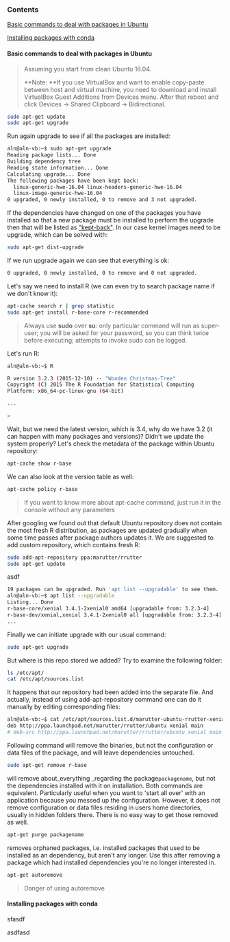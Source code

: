 ### Contents

[Basic commands to deal with packages in Ubuntu](#basic-commands-to-deal-with-packages-in-ubuntu)

[Installing packages with conda](#installing-packages-with-conda)

#### Basic commands to deal with packages in Ubuntu

> Assuming you start from clean Ubuntu 16.04.
>
> **Note: **If you use VirtualBox and want to enable copy-paste between host and virtual machine, you need to download and install VirtualBox Guest Additions from Devices menu. After that reboot and click Devices -&gt; Shared Clipboard -&gt; Bidirectional.

```bash
sudo apt-get update
sudo apt-get upgrade
```

Run again upgrade to see if all the packages are installed:

```bash
aln@aln-vb:~$ sudo apt-get upgrade
Reading package lists... Done
Building dependency tree       
Reading state information... Done
Calculating upgrade... Done
The following packages have been kept back:
  linux-generic-hwe-16.04 linux-headers-generic-hwe-16.04
  linux-image-generic-hwe-16.04
0 upgraded, 0 newly installed, 0 to remove and 3 not upgraded.
```

If the dependencies have changed on one of the packages you have installed so that a new package must be installed to perform the upgrade then that will be listed as ["kept-back"](https://debian-administration.org/article/69/Some_upgrades_show_packages_being_kept_back). In our case kernel images need to be upgrade, which can be solved with:

```bash
sudo apt-get dist-upgrade
```

If we run upgrade again we can see that everything is ok:

```bash
0 upgraded, 0 newly installed, 0 to remove and 0 not upgraded.
```

Let's say we need to install R \(we can even try to search package name if we don't know it\):

```bash
apt-cache search r | grep statistic
sudo apt-get install r-base-core r-recommended
```

> Always use **sudo** over **su**: only particular command will run as super-user; you will be asked for your password, so you can think twice before executing; attempts to invoke sudo can be logged.

Let's run R:

```bash
aln@aln-vb:~$ R

R version 3.2.3 (2015-12-10) -- "Wooden Christmas-Tree"
Copyright (C) 2015 The R Foundation for Statistical Computing
Platform: x86_64-pc-linux-gnu (64-bit)

...

>
```

Wait, but we need the latest version, which is 3.4, why do we have 3.2 \(it can happen with many packages and versions\)? Didn't we update the system properly? Let's check the metadata of the package within Ubuntu repository:

```bash
apt-cache show r-base
```

We can also look at the version table as well:

```bash
apt-cache policy r-base
```

> If you want to know more about apt-cache command, just run it in the console without any parameters

After googling we found out that default Ubuntu repository does not contain the most fresh R distribution, as packages are updated gradually when some time passes after package authors updates it. We are suggested to add custom repository, which contains fresh R:

```bash
sudo add-apt-repository ppa:marutter/rrutter
sudo apt-get update
```

asdf

```bash
19 packages can be upgraded. Run 'apt list --upgradable' to see them.
aln@aln-vb:~$ apt list --upgradable
Listing... Done
r-base-core/xenial 3.4.1-2xenial0 amd64 [upgradable from: 3.2.3-4]
r-base-dev/xenial,xenial 3.4.1-2xenial0 all [upgradable from: 3.2.3-4]
...
```

Finally we can initiate upgrade with our usual command:

```bash
sudo apt-get upgrade
```

But where is this repo stored we added? Try to examine the following folder:

```bash
ls /etc/apt/
cat /etc/apt/sources.list
```

It happens that our repository had been added into the separate file. And actually, instead of using add-apt-repository command one can do it manually by editing corresponding files:

```bash
aln@aln-vb:~$ cat /etc/apt/sources.list.d/marutter-ubuntu-rrutter-xenial.list 
deb http://ppa.launchpad.net/marutter/rrutter/ubuntu xenial main
# deb-src http://ppa.launchpad.net/marutter/rrutter/ubuntu xenial main
```

Following command will remove the binaries, but not the configuration or data files of the package, and  will leave dependencies untouched.

```bash
sudo apt-get remove r-base
```

will remove about\_everything \_regarding the package`packagename`, but not the dependencies installed with it on installation. Both commands are equivalent. Particularly useful when you want to 'start all over' with an application because you messed up the configuration. However, it does not remove configuration or data files residing in users home directories, usually in hidden folders there. There is no easy way to get those removed as well.

```bash
apt-get purge packagename
```

removes orphaned packages, i.e. installed packages that used to be installed as an dependency, but aren't any longer. Use this after removing a package which had installed dependencies you're no longer interested in.

```bash
apt-get autoremove
```

> Danger of using autoremove







#### Installing packages with conda

sfasdf

asdfasd

